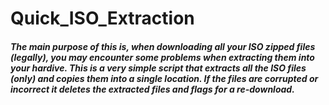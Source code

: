 # Quick_ISO_Extraction


##### The main purpose of this is, when downloading all your ISO zipped files (legally), you may encounter some problems when extracting them into your hardive. This is a very simple script that extracts all the ISO files (only) and copies them into a single location. If the files are corrupted or incorrect it deletes the extracted files and flags for a re-download. 
